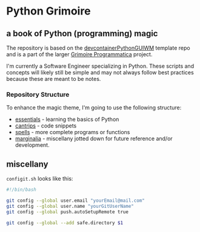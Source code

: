 # Python Grimoire

## a book of Python (programming) magic

The repository is based on the [devcontainerPythonGUIWM](https://github.com/WalterMarch/devcontainerPythonGUIWM) template repo and is a part of the larger [Grimoire Programmatica](https://github.com/WalterMarch/grimoireprogrammatica) project.

I'm currently a Software Engineer specializing in Python. These scripts and concepts will likely still be simple and may not always follow best practices because these are meant to be notes.

### Repository Structure

To enhance the magic theme, I'm going to use the following structure:

* [essentials](essentials/) - learning the basics of Python
* [cantrips](cantrips/) - code snippets
* [spells](spells/) - more complete programs or functions
* [marginalia](marginalia) - miscellany jotted down for future reference and/or development.

## miscellany

`configit.sh` looks like this:

```bash
#!/bin/bash

git config --global user.email "yourEmail@mail.com"
git config --global user.name "yourGitUserName"
git config --global push.autoSetupRemote true

git config --global --add safe.directory $1
```
